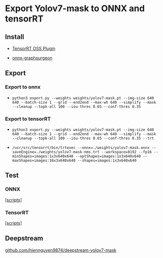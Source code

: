 # Export Yolov7-mask to ONNX and tensorRT

## Install

- [TensorRT OSS Plugin](https://github.com/hiennguyen9874/TensorRT)

- [onnx-graphsurgeon](https://github.com/NVIDIA/TensorRT/tree/main/tools/onnx-graphsurgeon)

## Export

### Export to onnx

- `python3 export.py --weights weights/yolov7-mask.pt --img-size 640 640 --batch-size 1 --grid --end2end --max-wh 640 --simplify --mask --cleanup --topk-all 100 --iou-thres 0.65 --conf-thres 0.35`

### Export to tensorRT

- `python3 export.py --weights weights/yolov7-mask.pt --img-size 640 640 --batch-size 1 --grid --end2end --max-wh 640 --simplify --mask --cleanup --topk-all 100 --iou-thres 0.65 --conf-thres 0.35 --trt`

- `/usr/src/tensorrt/bin/trtexec --onnx=./weights/yolov7-mask.onnx --saveEngine=./weights/yolov7-mask-nms.trt --workspace=8192 --fp16 --minShapes=images:1x3x640x640 --optShapes=images:1x3x640x640 --maxShapes=images:16x3x640x640 --shapes=images:1x3x640x640`

## Test

### ONNX

[[scripts]](./tools/Yolov7onnx_mask.ipynb)

### TensorRT

[[scripts]](./tools/YOLOv7trt_mask.ipynb)


## Deepstream
[github.com/hiennguyen9874/deepstream-yolov7-mask](https://github.com/hiennguyen9874/deepstream-yolov7-mask)